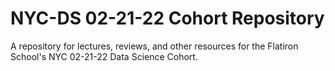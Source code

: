 # NYC-DS 02-21-22 Cohort Repository

A repository for lectures, reviews, and other resources for the Flatiron School's NYC 02-21-22 Data Science Cohort.
